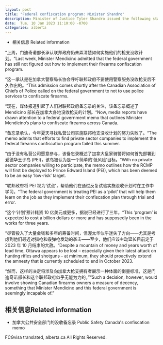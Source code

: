 ```yaml
---
layout: post
title: "Federal confiscation program: Minister Shandro"
description: Minister of Justice Tyler Shandro issued the following statement on the federal firearms confiscation program:
date:  Tue, 10 Jan 2023 11:10:00 -0700
categories: alberta
---
```


*  相关信息 Related information

“上周，门迪奇诺部长承认联邦政府仍未弄清楚如何实施他们的枪支没收计划。“Last week, Minister Mendicino admitted that the federal government has still not figured out how to implement their firearms confiscation program.

“这一承认是在加拿大警察局长协会呼吁联邦政府不要使用警察服务没收枪支后不久作出的。“This admission comes shortly after the Canadian Association of Chiefs of Police called on the federal government to not to use police services to confiscate firearms.

“现在，媒体报道引起了人们对联邦政府备忘录的关注，该备忘录概述了 Mendicino 部长在加拿大各地没收枪支的计划。“Now, media reports have drawn attention to a federal government memo that outlines Minister Mendicino’s plans to confiscate firearms across Canada.

“备忘录承认，今年夏天寻找私营公司实施联邦枪支没收计划的努力失败了。“The memo admits that efforts to find private sector companies to implement the federal firearms confiscation program failed this summer.

“由于没有私营公司愿意参与，该备忘录概述了加拿大皇家骑警将如何首先部署到爱德华王子岛 (PEI)，该岛被认为是一个简单的‘低风险’目标。“With no private sector companies willing to participate, the memo outlines how the RCMP will first be deployed to Prince Edward Island (PEI), which has been deemed to be an easy ‘low-risk’ target.

“联邦政府将 PEI 视为‘试点’，帮助他们在通过反复试验实施没收计划时在工作中学习。“The federal government is treating PEI as a ‘pilot’ that will help them learn on the job as they implement their confiscation plan through trial and error.

“这个‘计划’预计耗资 10 亿美元或更多，据说已经进行了三年。“This ‘program’ is expected to cost a billion dollars or more and has supposedly been in the works for three years.

“尽管投入了大量金钱和多年的筹备时间，但渥太华似乎迷失了方向——尤其是考虑到他们最近对猎枪和霰弹枪发动的袭击——至少，他们应该主动延长目前定于 2023 年 10 月结束的大赦。“Despite a mountain of money and years worth of lead time, Ottawa appears to be lost – especially given their latest attack on hunting rifles and shotguns – at minimum, they should proactively extend the amnesty that is currently scheduled to end in October 2023.

“然而，这样的决定将涉及向加拿大枪支拥有者展示一种体面的衡量标准，这是门迪奇诺部长和这个联邦政府似乎无能为力的。”“Such a decision, however, would involve showing Canadian firearms owners a measure of decency, something that Minister Mendicino and this federal government is seemingly incapable of.”

## 相关信息Related information

* 加拿大公共安全部门的没收备忘录 Public Safety Canada's confiscation memo

FCGvisa translated, alberta.ca All Rights Reserved.
